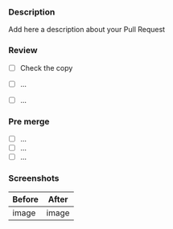 ### Description

Add here a description about your Pull Request

### Review

- [ ] Check the copy
- [ ] ...
- [ ] ...


### Pre merge

- [ ] ...
- [ ] ...
- [ ] ...

### Screenshots

| Before | After |
| -------|-------|
| image  | image |